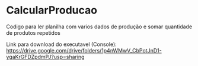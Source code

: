 # CalcularProducao
Codigo para ler planilha com varios dados de produção e somar quantidade de produtos repetidos

Link para download do executavel (Console): https://drive.google.com/drive/folders/1p4nWMwV_CbPotJnD1-ygaKrGFDZpdmPJ?usp=sharing

